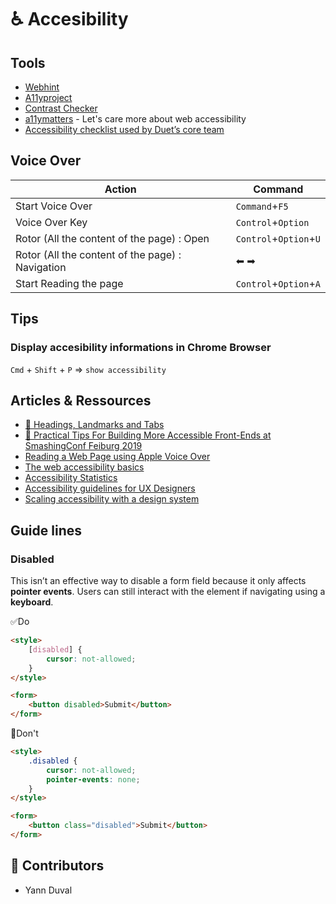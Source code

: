 # ♿️ Accesibility

## Tools

- [Webhint](https://webhint.io/)
- [A11yproject](https://a11yproject.com/)
- [Contrast Checker](https://webaim.org/resources/contrastchecker/)
- [a11ymatters](https://www.a11ymatters.com) - Let's care more about web accessibility
- [Accessibility checklist used by Duet’s core team](https://www.duetds.com/accessibility/)

## Voice Over

| Action | Command |
| --- | --- |
| Start Voice Over | `Command`+`F5` |
| Voice Over Key  | `Control`+`Option` |
| Rotor (All the content of the page) : Open| `Control`+`Option`+`U` |
| Rotor (All the content of the page) : Navigation| ⬅ ➡ |
| Start Reading the page | `Control`+`Option`+`A` |


## Tips

### Display accesibility informations in **Chrome Browser**

`Cmd` + `Shift` + `P` => `show accessibility`

## Articles & Ressources

- [🎥 Headings, Landmarks and Tabs](https://youtu.be/HE2R86EZPMA)
- [🎥 Practical Tips For Building More Accessible Front-Ends at SmashingConf Feiburg 2019](https://vimeo.com/362155651)
- [Reading a Web Page using Apple Voice Over](https://medium.com/accessibility-a11y/reading-a-web-page-using-apple-voice-over-cd1a637e6285)
- [The web accessibility basics](https://medium.com/@MarcoZehe/the-web-accessibility-basics-bec77236949e)
- [Accessibility Statistics](https://www.interactiveaccessibility.com/accessibility-statistics)
- [Accessibility guidelines for UX Designers](https://uxdesign.cc/accessibility-guidelines-for-a-ux-designer-c3ba775539be)
- [Scaling accessibility with a design system](https://gerireid.com/accessibility.html)

## Guide lines

### Disabled

This isn’t an effective way to disable a form field because it only affects **pointer events**. Users can still interact with the element if navigating using a **keyboard**.


✅Do 

```html
<style>
    [disabled] { 
        cursor: not-allowed;
    }
</style>

<form>
    <button disabled>Submit</button>
</form>
```

🛑Don't

```html
<style>
    .disabled { 
        cursor: not-allowed;
        pointer-events: none;
    }
</style>

<form>
    <button class="disabled">Submit</button>
</form>
```

## 🙌 Contributors 

- Yann Duval
